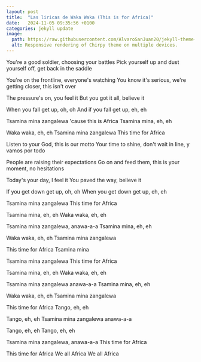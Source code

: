 ```yaml
---
layout: post
title:  "Las liricas de Waka Waka (This is for Africa)"
date:   2024-11-05 09:35:56 +0100
categories: jekyll update
image:
  path: https://raw.githubusercontent.com/AlvaroSanJuan20/jekyll-theme-chirpy/refs/heads/master/assets/img/favicons/sheldoncooper.png
  alt: Responsive rendering of Chirpy theme on multiple devices.
---
```


You're a good soldier, choosing your battles
Pick yourself up and dust yourself off, get back in the saddle

You're on the frontline, everyone's watching
You know it's serious, we're getting closer, this isn't over

The pressure's on, you feel it
But you got it all, believe it

When you fall get up, oh, oh
And if you fall get up, eh, eh

Tsamina mina zangalewa 'cause this is Africa
Tsamina mina, eh, eh

Waka waka, eh, eh
Tsamina mina zangalewa
This time for Africa

Listen to your God, this is our motto
Your time to shine, don't wait in line, y vamos por todo

People are raising their expectations
Go on and feed them, this is your moment, no hesitations

Today's your day, I feel it
You paved the way, believe it

If you get down get up, oh, oh
When you get down get up, eh, eh

Tsamina mina zangalewa
This time for Africa

Tsamina mina, eh, eh
Waka waka, eh, eh

Tsamina mina zangalewa, anawa-a-a
Tsamina mina, eh, eh

Waka waka, eh, eh
Tsamina mina zangalewa

This time for Africa
Tsamina mina

Tsamina mina zangalewa
This time for Africa

Tsamina mina, eh, eh
Waka waka, eh, eh

Tsamina mina zangalewa anawa-a-a
Tsamina mina, eh, eh

Waka waka, eh, eh
Tsamina mina zangalewa

This time for Africa
Tango, eh, eh

Tango, eh, eh
Tsamina mina zangalewa anawa-a-a

Tango, eh, eh
Tango, eh, eh

Tsamina mina zangalewa, anawa-a-a
This time for Africa

This time for Africa
We all Africa
We all Africa